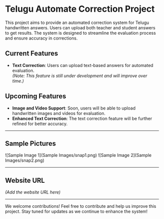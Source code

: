 # Telugu Automate Correction Project

This project aims to provide an automated correction system for Telugu handwritten answers. Users can upload both teacher and student answers to get results. The system is designed to streamline the evaluation process and ensure accuracy in corrections.

## Current Features
- **Text Correction**: Users can upload text-based answers for automated evaluation.  
    *(Note: This feature is still under development and will improve over time.)*

## Upcoming Features
- **Image and Video Support**: Soon, users will be able to upload handwritten images and videos for evaluation.  
- **Enhanced Text Correction**: The text correction feature will be further refined for better accuracy.

---

## Sample Pictures
![Sample Image 1](Sample Images/snap1.png)
![Sample Image 2](Sample Images/snap2.png)

---

## Website URL
*(Add the website URL here)*

---

We welcome contributions! Feel free to contribute and help us improve this project. Stay tuned for updates as we continue to enhance the system!
